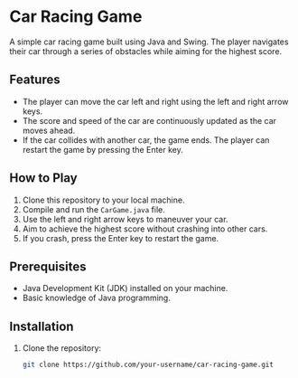 # Car Racing Game

A simple car racing game built using Java and Swing. The player navigates their car through a series of obstacles while aiming for the highest score.

## Features

- The player can move the car left and right using the left and right arrow keys.
- The score and speed of the car are continuously updated as the car moves ahead.
- If the car collides with another car, the game ends. The player can restart the game by pressing the Enter key.

## How to Play

1. Clone this repository to your local machine.
2. Compile and run the `CarGame.java` file.
3. Use the left and right arrow keys to maneuver your car.
4. Aim to achieve the highest score without crashing into other cars.
5. If you crash, press the Enter key to restart the game.

## Prerequisites

- Java Development Kit (JDK) installed on your machine.
- Basic knowledge of Java programming.

## Installation

1. Clone the repository:
   ```bash
   git clone https://github.com/your-username/car-racing-game.git
